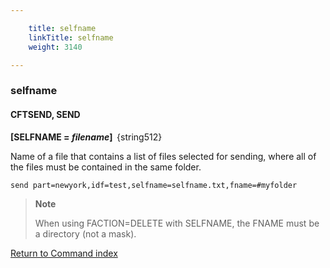 ```yaml
---

    title: selfname
    linkTitle: selfname
    weight: 3140

---
```

<span id="selfname"></span>

### selfname

#### CFTSEND, SEND

****\[SELFNAME = *filename*\]  <span style="font-weight: normal;">{string512}</span>****

Name of a file that contains a list
of files selected for sending, where all of the files must be contained in the same folder.

```
send part=newyork,idf=test,selfname=selfname.txt,fname=#myfolder
```

> **Note**
>
> When using FACTION=DELETE with SELFNAME, the FNAME must be a directory (not a mask).

[Return to Command index](../../)
